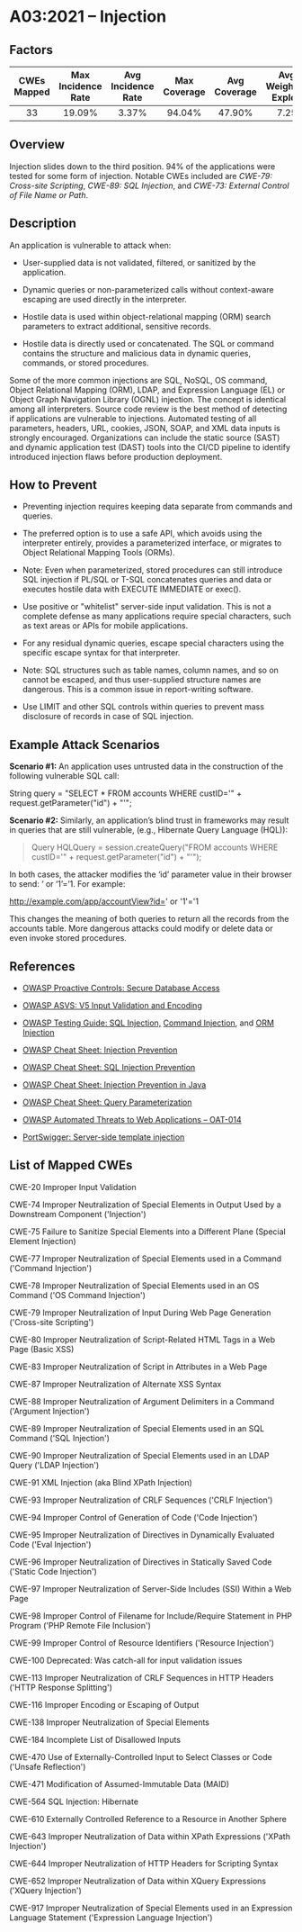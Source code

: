 # A03:2021 – Injection

## Factors

| CWEs Mapped | Max Incidence Rate | Avg Incidence Rate | Max Coverage | Avg Coverage | Avg Weighted Exploit | Avg Weighted Impact | Total Occurrences | Total CVEs |
|:-------------:|:--------------------:|:--------------------:|:--------------:|:--------------:|:----------------------:|:---------------------:|:-------------------:|:------------:|
| 33          | 19.09%             | 3.37%              | 94.04%       | 47.90%       | 7.25                 | 7.15                | 274,228           | 32,078     |

## Overview

Injection slides down to the third position. 94% of the applications
were tested for some form of injection. Notable CWEs included are
*CWE-79: Cross-site Scripting*, *CWE-89: SQL Injection*, and *CWE-73:
External Control of File Name or Path*.

## Description 

An application is vulnerable to attack when:

-   User-supplied data is not validated, filtered, or sanitized by the
    application.

-   Dynamic queries or non-parameterized calls without context-aware
    escaping are used directly in the interpreter.

-   Hostile data is used within object-relational mapping (ORM) search
    parameters to extract additional, sensitive records.

-   Hostile data is directly used or concatenated. The SQL or command
    contains the structure and malicious data in dynamic queries,
    commands, or stored procedures.

Some of the more common injections are SQL, NoSQL, OS command, Object
Relational Mapping (ORM), LDAP, and Expression Language (EL) or Object
Graph Navigation Library (OGNL) injection. The concept is identical
among all interpreters. Source code review is the best method of
detecting if applications are vulnerable to injections. Automated
testing of all parameters, headers, URL, cookies, JSON, SOAP, and XML
data inputs is strongly encouraged. Organizations can include the static
source (SAST) and dynamic application test (DAST) tools into the CI/CD
pipeline to identify introduced injection flaws before production
deployment.

## How to Prevent

-   Preventing injection requires keeping data separate from commands
    and queries.

-   The preferred option is to use a safe API, which avoids using the
    interpreter entirely, provides a parameterized interface, or
    migrates to Object Relational Mapping Tools (ORMs).

-   Note: Even when parameterized, stored procedures can still introduce
    SQL injection if PL/SQL or T-SQL concatenates queries and data or
    executes hostile data with EXECUTE IMMEDIATE or exec().

-   Use positive or "whitelist" server-side input validation. This is
    not a complete defense as many applications require special
    characters, such as text areas or APIs for mobile applications.

-   For any residual dynamic queries, escape special characters using
    the specific escape syntax for that interpreter.

-   Note: SQL structures such as table names, column names, and so on
    cannot be escaped, and thus user-supplied structure names are
    dangerous. This is a common issue in report-writing software.

-   Use LIMIT and other SQL controls within queries to prevent mass
    disclosure of records in case of SQL injection.

## Example Attack Scenarios

**Scenario #1:** An application uses untrusted data in the construction
of the following vulnerable SQL call:

String query = "SELECT \* FROM accounts WHERE custID='" +
request.getParameter("id") + "'";

**Scenario #2:** Similarly, an application’s blind trust in frameworks
may result in queries that are still vulnerable, (e.g., Hibernate Query
Language (HQL)):

> Query HQLQuery = session.createQuery("FROM accounts WHERE custID='" +
> request.getParameter("id") + "'");

In both cases, the attacker modifies the ‘id’ parameter value in their
browser to send: ‘ or ‘1’=’1. For example:

http://example.com/app/accountView?id=' or '1'='1

This changes the meaning of both queries to return all the records from
the accounts table. More dangerous attacks could modify or delete data
or even invoke stored procedures.

## References

-   [OWASP Proactive Controls: Secure Database
    Access](https://owasp.org/www-project-proactive-controls/v3/en/c3-secure-database)

-   [OWASP ASVS: V5 Input Validation and
    Encoding](https://owasp.org/www-project-application-security-verification-standard)

-   [OWASP Testing Guide: SQL
    Injection,](https://owasp.org/www-project-web-security-testing-guide/latest/4-Web_Application_Security_Testing/07-Input_Validation_Testing/05-Testing_for_SQL_Injection) [Command
    Injection](https://owasp.org/www-project-web-security-testing-guide/latest/4-Web_Application_Security_Testing/07-Input_Validation_Testing/12-Testing_for_Command_Injection),
    and [ORM
    Injection](https://owasp.org/www-project-web-security-testing-guide/latest/4-Web_Application_Security_Testing/07-Input_Validation_Testing/05.7-Testing_for_ORM_Injection)

-   [OWASP Cheat Sheet: Injection
    Prevention](https://cheatsheetseries.owasp.org/cheatsheets/Injection_Prevention_Cheat_Sheet.html)

-   [OWASP Cheat Sheet: SQL Injection
    Prevention](https://cheatsheetseries.owasp.org/cheatsheets/SQL_Injection_Prevention_Cheat_Sheet.html)

-   [OWASP Cheat Sheet: Injection Prevention in
    Java](https://cheatsheetseries.owasp.org/cheatsheets/Injection_Prevention_Cheat_Sheet_in_Java.html)

-   [OWASP Cheat Sheet: Query
    Parameterization](https://cheatsheetseries.owasp.org/cheatsheets/Query_Parameterization_Cheat_Sheet.html)

-   [OWASP Automated Threats to Web Applications –
    OAT-014](https://owasp.org/www-project-automated-threats-to-web-applications/)

-   [PortSwigger: Server-side template
    injection](https://portswigger.net/kb/issues/00101080_serversidetemplateinjection)

## List of Mapped CWEs

CWE-20 Improper Input Validation

CWE-74 Improper Neutralization of Special Elements in Output Used by a
Downstream Component ('Injection')

CWE-75 Failure to Sanitize Special Elements into a Different Plane
(Special Element Injection)

CWE-77 Improper Neutralization of Special Elements used in a Command
('Command Injection')

CWE-78 Improper Neutralization of Special Elements used in an OS Command
('OS Command Injection')

CWE-79 Improper Neutralization of Input During Web Page Generation
('Cross-site Scripting')

CWE-80 Improper Neutralization of Script-Related HTML Tags in a Web Page
(Basic XSS)

CWE-83 Improper Neutralization of Script in Attributes in a Web Page

CWE-87 Improper Neutralization of Alternate XSS Syntax

CWE-88 Improper Neutralization of Argument Delimiters in a Command
('Argument Injection')

CWE-89 Improper Neutralization of Special Elements used in an SQL
Command ('SQL Injection')

CWE-90 Improper Neutralization of Special Elements used in an LDAP Query
('LDAP Injection')

CWE-91 XML Injection (aka Blind XPath Injection)

CWE-93 Improper Neutralization of CRLF Sequences ('CRLF Injection')

CWE-94 Improper Control of Generation of Code ('Code Injection')

CWE-95 Improper Neutralization of Directives in Dynamically Evaluated
Code ('Eval Injection')

CWE-96 Improper Neutralization of Directives in Statically Saved Code
('Static Code Injection')

CWE-97 Improper Neutralization of Server-Side Includes (SSI) Within a
Web Page

CWE-98 Improper Control of Filename for Include/Require Statement in PHP
Program ('PHP Remote File Inclusion')

CWE-99 Improper Control of Resource Identifiers ('Resource Injection')

CWE-100 Deprecated: Was catch-all for input validation issues

CWE-113 Improper Neutralization of CRLF Sequences in HTTP Headers ('HTTP
Response Splitting')

CWE-116 Improper Encoding or Escaping of Output

CWE-138 Improper Neutralization of Special Elements

CWE-184 Incomplete List of Disallowed Inputs

CWE-470 Use of Externally-Controlled Input to Select Classes or Code
('Unsafe Reflection')

CWE-471 Modification of Assumed-Immutable Data (MAID)

CWE-564 SQL Injection: Hibernate

CWE-610 Externally Controlled Reference to a Resource in Another Sphere

CWE-643 Improper Neutralization of Data within XPath Expressions ('XPath
Injection')

CWE-644 Improper Neutralization of HTTP Headers for Scripting Syntax

CWE-652 Improper Neutralization of Data within XQuery Expressions
('XQuery Injection')

CWE-917 Improper Neutralization of Special Elements used in an
Expression Language Statement ('Expression Language Injection')
